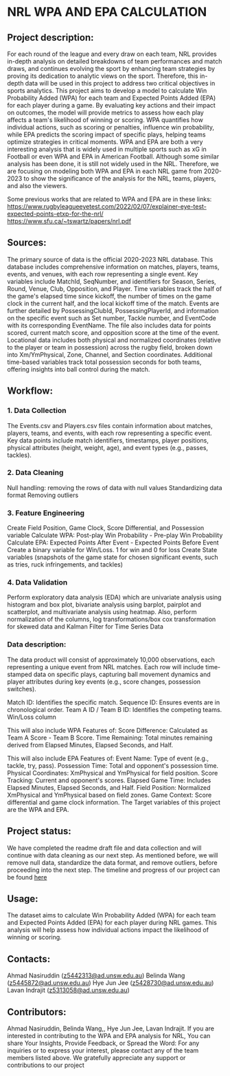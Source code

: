 # NRL WPA AND EPA CALCULATION

## Project description:
For each round of the league and every draw on each team, NRL provides in-depth analysis on detailed breakdowns of team performances and match draws, and continues evolving the sport by enhancing team strategies by proving its dedication to analytic views on the sport. Therefore, this in-depth data will be used in this project to address two critical objectives in sports analytics.
This project aims to develop a model to calculate Win Probability Added (WPA) for each team and Expected Points Added (EPA) for each player during a game. By evaluating key actions and their impact on outcomes, the model will provide metrics to assess how each play affects a team's likelihood of winning or scoring. WPA quantifies how individual actions, such as scoring or penalties, influence win probability, while EPA predicts the scoring impact of specific plays, helping teams optimize strategies in critical moments.
WPA and EPA are both a very interesting analysis that is widely used in multiple sports such as xG in Football or even WPA and EPA in American Football. Although some similar analysis has been done, it is still not widely used in the NRL. Therefore, we are focusing on modeling both WPA and EPA in each NRL game from 2020-2023 to show the significance of the analysis for the NRL, teams, players, and also the viewers. 

Some previous works that are related to WPA and EPA are in these links:
https://www.rugbyleagueeyetest.com/2022/02/07/explainer-eye-test-expected-points-etxp-for-the-nrl/ 
https://www.sfu.ca/~tswartz/papers/nrl.pdf 


## Sources:

The primary source of data is the official 2020-2023 NRL database. This database includes comprehensive information on matches, players, teams, events, and venues, with each row representing a single event. Key variables include MatchId, SeqNumber, and identifiers for Season, Series, Round, Venue, Club, Opposition, and Player. Time variables track the half of the game's elapsed time since kickoff, the number of times on the game clock in the current half, and the local kickoff time of the match.
Events are further detailed by PossessingClubId, PossessingPlayerId, and information on the specific event such as Set number, Tackle number, and EventCode with its corresponding EventName. The file also includes data for points scored, current match score, and opposition score at the time of the event. Locational data includes both physical and normalized coordinates (relative to the player or team in possession) across the rugby field, broken down into Xm/YmPhysical, Zone, Channel, and Section coordinates. Additional time-based variables track total possession seconds for both teams, offering insights into ball control during the match.

## Workflow: 
### 1. Data Collection
The Events.csv and Players.csv files contain information about matches, players, teams, and events, with each row representing a specific event. Key data points include match identifiers, timestamps, player positions, physical attributes (height, weight, age), and event types (e.g., passes, tackles).

### 2. Data Cleaning
Null handling: removing the rows of data with null values
Standardizing data format
Removing outliers

### 3. Feature Engineering
Create Field Position, Game Clock, Score Differential, and Possession variable
Calculate WPA: Post-play Win Probability - Pre-play Win Probability
Calculate EPA: Expected Points After Event - Expected Points Before Event
Create a binary variable for Win/Loss. 1 for win and 0 for loss
Create State variables (snapshots of the game state for chosen significant events, such as tries, ruck infringements, and tackles)

### 4. Data Validation
Perform exploratory data analysis (EDA) which are univariate analysis using histogram and box plot, bivariate analysis using barplot, pairplot and scatterplot, and multivariate analysis using heatmap. Also, perform normalization of the columns, log transformations/box cox transformation for skewed data and Kalman Filter for Time Series Data

### Data description: 
The data product will consist of approximately 10,000 observations, each representing a unique event from NRL matches. Each row will include time-stamped data on specific plays, capturing ball movement dynamics and player attributes during key events (e.g., score changes, possession switches).

Match ID: Identifies the specific match.
Sequence ID: Ensures events are in chronological order.
Team A ID / Team B ID: Identifies the competing teams.
Win/Loss column

This will also include WPA Features of:
Score Difference: Calculated as Team A Score - Team B Score.
Time Remaining: Total minutes remaining derived from Elapsed Minutes, Elapsed Seconds, and Half.

This will also include EPA Features of:
Event Name: Type of event (e.g., tackle, try, pass).
Possession Time: Total and opponent's possession time.
Physical Coordinates: XmPhysical and YmPhysical for field position.
Score Tracking: Current and opponent's scores.
Elapsed Game Time: Includes Elapsed Minutes, Elapsed Seconds, and Half.
Field Position: Normalized XmPhysical and YmPhysical based on field zones.
Game Context: Score differential and game clock information.
The Target variables of this project are the WPA and EPA.

## Project status:
We have completed the readme draft file and data collection and will continue with data cleaning as our next step. As mentioned before, we will remove null data, standardize the data format, and remove outliers, before proceeding into the next step.
The timeline and progress of our project can be found [here](https://github.com/Nasz-113/data3001-data-nrl-1/blob/20b659f92d8469e82df94c839294b4e151d3da17/weeklyTasks.csv)

## Usage: 
The dataset aims to calculate Win Probability Added (WPA) for each team and Expected Points Added (EPA) for each player during NRL games. This analysis will help assess how individual actions impact the likelihood of winning or scoring.

## Contacts:
Ahmad Nasiruddin (z5442313@ad.unsw.edu.au)
Belinda Wang (z5445872@ad.unsw.edu.au)
Hye Jun Jee (z5428730@ad.unsw.edu.au)
Lavan Indrajit (z5313058@ad.unsw.edu.au)

## Contributors: 
Ahmad Nasiruddin, Belinda Wang,, Hye Jun Jee, Lavan Indrajit.
If you are interested in contributing to the WPA and EPA analysis for NRL, You can share Your Insights, Provide Feedback, or Spread the Word: For any inquiries or to express your interest, please contact any of the team members listed above. We gratefully appreciate any support or contributions to our project
